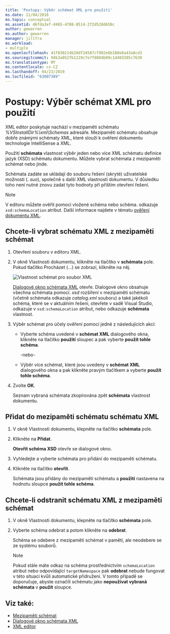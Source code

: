 ```yaml
---
title: 'Postupy: Výběr schémat XML pro použití'
ms.date: 11/04/2016
ms.topic: conceptual
ms.assetid: d6fda3ef-d465-4788-8514-2f2d528d658c
author: gewarren
ms.author: gewarren
manager: jillfra
ms.workload:
- multiple
ms.openlocfilehash: 41f830214b20df24587cf902e6b180e8a43a8cd3
ms.sourcegitcommit: 94b3a052fb1229c7e7f8804b09c1d403385c7630
ms.translationtype: MT
ms.contentlocale: cs-CZ
ms.lasthandoff: 04/23/2019
ms.locfileid: "63007389"
---
```

# <a name="how-to-select-the-xml-schemas-to-use"></a>Postupy: Výběr schémat XML pro použití

XML editor poskytuje nachází v mezipaměti schématu *%VSInstallDir%\xml\Schemas* adresáře. Mezipaměti schématu obsahuje dobře známými schématy XML, které slouží k ověření dokumentu technologie IntelliSense a XML.

Použití **schémata** vlastnost výběr jeden nebo více XML schématu definice jazyk (XSD) schématu dokumentu. Můžete vybrat schémata z mezipaměti schémat nebo jinde.

Schémata zadáte se ukládají do souboru řešení (skryté) uživatelské možnosti (. *suo*), společně s další XML vlastnosti dokumentu. V důsledku toho není nutné znovu zadat tyto hodnoty při příštím otevření řešení.

> [!NOTE]
> V editoru můžete ověřit pomocí vložené schéma nebo schéma. odkazuje `xsd:schemaLocation` atribut. Další informace najdete v tématu [ověření dokumentu XML](../xml-tools/xml-document-validation.md).

## <a name="to-select-an-xml-schema-from-the-schema-cache"></a>Chcete-li vybrat schématu XML z mezipaměti schémat

1. Otevření souboru v editoru XML.

2. V okně Vlastnosti dokumentu, klikněte na tlačítko v **schémata** pole. Pokud tlačítko Procházet (...) se zobrazí, klikněte na něj.

   ![Vlastnost schémat pro soubor XML](media/properties-schemas.png)

   [Dialogové okno schémata XML](xml-schemas-dialog-box.md) otevře. Dialogové okno obsahuje všechna schémata pomocí. *xsd* rozšíření v mezipaměti schématu (včetně schémata odkazuje *catalog.xml* souboru) a také jakékoli schéma, které se v aktuálním řešení, otevřete v sadě Visual Studio, odkazuje v `xsd:schemaLocation` atribut, nebo odkazuje **schémata** vlastnost.

3. Výběr schémat pro účely ověření pomocí jedné z následujících akcí:

   - Vyberte schéma uvedené v **schémat XML** dialogového okna, klikněte na tlačítko **použití** sloupec a pak vyberte **použít tohle schéma**.

     -nebo-

   - Výběr více schémat, které jsou uvedeny v **schémat XML** dialogového okna a pak klikněte pravým tlačítkem a vyberte **použít tohle schéma**.

4. Zvolte **OK**.

   Seznam vybraná schémata zkopírována zpět **schémata** vlastnost dokumentu.

## <a name="to-add-an-xml-schema-to-the-schema-cache"></a>Přidat do mezipaměti schématu schématu XML

1. V okně Vlastnosti dokumentu, klepněte na tlačítko **schémata** pole.

2. Klikněte na **Přidat**.

   **Otevřít schéma XSD** otevře se dialogové okno.

3. Vyhledejte a vyberte schémata pro přidání do mezipaměti schématu.

4. Klikněte na tlačítko **otevřít**.

   Schémata jsou přidány do mezipaměti schématu a **použití** nastavena na hodnotu sloupce **použít tohle schéma**.

## <a name="to-delete-an-xml-schema-from-the-schema-cache"></a>Chcete-li odstranit schématu XML z mezipaměti schémat

1. V okně Vlastnosti dokumentu, klepněte na tlačítko **schémata** pole.

2. Vyberte schéma odebrat a potom klikněte na **odebrat**.

   Schéma se odebere z mezipaměti schémat v paměti, ale neodebere se ze systému souborů.

   > [!NOTE]
   > Pokud stále máte odkaz na schéma prostřednictvím `schemaLocation` atribut nebo odpovídající `targetNamespace` pak **odebrat** nebude fungovat v této situaci kvůli automatické přidružení. V tomto případě se doporučuje, abyste označili schématu jako **nepoužívat vybraná schémata** v **použít** sloupce.

## <a name="see-also"></a>Viz také:

- [Mezipaměti schémat](../xml-tools/schema-cache.md)
- [Dialogové okno schémata XML](../xml-tools/xml-schemas-dialog-box.md)
- [XML editor](../xml-tools/xml-editor.md)
